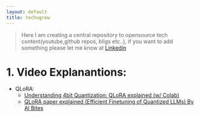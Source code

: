 ```yaml
---
layout: default
title: techugrow
---
```

> Here I am creating a central repository to opensource tech content(youtube,github repos, bligs etc..), if you want to add something please let me know at [Linkedin](https://www.linkedin.com/in/satyam-sm)
# 1. Video Explanantions:
 - QLoRA:
     - [Understanding 4bit Quantization: QLoRA explained (w/ Colab)](https://youtu.be/TPcXVJ1VSRI?t=2518)
     - [QLoRA paper explained (Efficient Finetuning of Quantized LLMs) By AI Bites](https://youtu.be/6l8GZDPbFn8?t=3)
